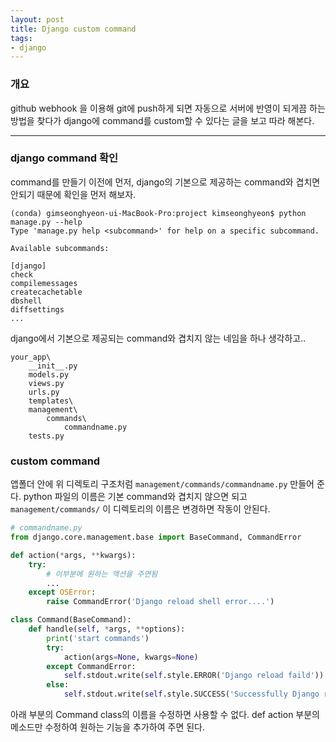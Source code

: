 ```yaml
---
layout: post
title: Django custom command
tags:
- django
---
```


### 개요
github webhook 을 이용해 git에 push하게 되면 자동으로 서버에 반영이 되게끔 하는 방법을 찾다가 django에 command를 custom할 수 있다는 글을 보고 따라 해본다.

---

### django command 확인
command를 만들기 이전에 먼저, django의 기본으로 제공하는 command와 겹치면 안되기 때문에 확인을 먼저 해보자.
```
(conda) gimseonghyeon-ui-MacBook-Pro:project kimseonghyeon$ python manage.py --help
Type 'manage.py help <subcommand>' for help on a specific subcommand.

Available subcommands:

[django]
check
compilemessages
createcachetable
dbshell
diffsettings
...
```
django에서 기본으로 제공되는 command와 겹치지 않는 네임을 하나 생각하고..
```
your_app\
    __init__.py
    models.py
    views.py
    urls.py
    templates\
    management\
        commands\
            commandname.py
    tests.py
```
### custom command
앱폴더 안에 위 디렉토리 구조처럼 `management/commands/commandname.py`  만들어 준다. python 파일의 이름은 기본 command와 겹치지 않으면 되고 `management/commands/` 이 디렉토리의 이름은 변경하면 작동이 안된다.

```python
# commandname.py
from django.core.management.base import BaseCommand, CommandError

def action(*args, **kwargs):
    try:
        # 이부분에 원하는 액션을 주면됨
        ...
    except OSError:
        raise CommandError('Django reload shell error....')

class Command(BaseCommand):
    def handle(self, *args, **options):
        print('start commands')
        try:
            action(args=None, kwargs=None)
        except CommandError:
            self.stdout.write(self.style.ERROR('Django reload faild'))
        else:
            self.stdout.write(self.style.SUCCESS('Successfully Django reload '))
```
아래 부분의 Command class의 이름을 수정하면 사용할 수 없다.
def action 부분의 메소드만 수정하여 원하는 기능을 추가하여 주면 된다.
